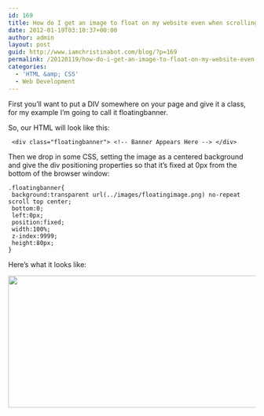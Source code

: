 ```yaml
---
id: 169
title: How do I get an image to float on my website even when scrolling?
date: 2012-01-19T03:10:37+00:00
author: admin
layout: post
guid: http://www.iamchristinabot.com/blog/?p=169
permalink: /20120119/how-do-i-get-an-image-to-float-on-my-website-even-when-scrolling/
categories:
  - 'HTML &amp; CSS'
  - Web Development
---
```

First you&#8217;ll want to put a DIV somewhere on your page and give it a class, for my example I&#8217;m going to call it floatingbanner.

So, our HTML will look like this:

     <div class="floatingbanner"> <!-- Banner Appears Here --> </div> 

Then we drop in some CSS, setting the image as a centered background and give the div positioning properties so that it&#8217;s fixed at 0px from the bottom of the browser window:

    .floatingbanner{
     background:transparent url(../images/floatingimage.png) no-repeat scroll top center;
     bottom:0;
     left:0px;
     position:fixed;
     width:100%;
     z-index:9999;
     height:80px;
    } 

Here&#8217;s what it looks like:
  
<img src="http://www.iamchristinabot.com/blog/wp-content/uploads/2012/01/image-floating-in-browser-window.png" alt="" title="image floating in browser window" width="645" height="268" class="aligncenter size-full wp-image-171" srcset="http://www.iamchristinabot.com/blog/wp-content/uploads/2012/01/image-floating-in-browser-window.png 645w, http://www.iamchristinabot.com/blog/wp-content/uploads/2012/01/image-floating-in-browser-window-300x124.png 300w" sizes="(max-width: 645px) 100vw, 645px" />